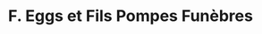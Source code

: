 ---
title: "F. Eggs et Fils Pompes Funèbres"
url: /sion/f-eggs-et-fils-pompes-funebres/
shop: Bestattungen
---